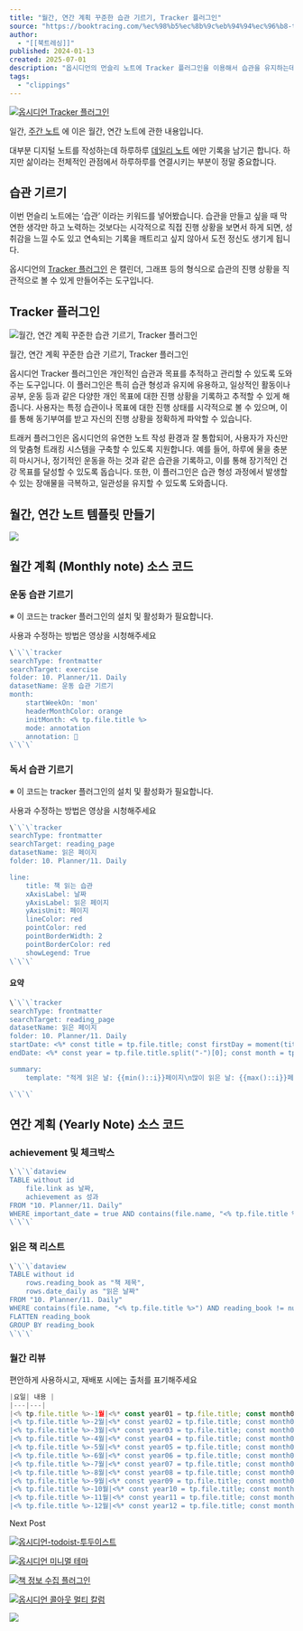 ```yaml
---
title: "월간, 연간 계획 꾸준한 습관 기르기, Tracker 플러그인"
source: "https://booktracing.com/%ec%98%b5%ec%8b%9c%eb%94%94%ec%96%b8-tracker-%ed%94%8c%eb%9f%ac%ea%b7%b8%ec%9d%b8-%ec%8a%b5%ea%b4%80/"
author:
  - "[[북트레싱]]"
published: 2024-01-13
created: 2025-07-01
description: "옵시디언의 먼슬리 노트에 Tracker 플러그인을 이용해서 습관을 유지하는데 도움이 되는 방법에 대해 알아보세요"
tags:
  - "clippings"
---
```

[![옵시디언 Tracker 플러그인](https://booktracing.com/wp-content/uploads/2024/01/%EC%98%B5%EC%8B%9C%EB%94%94%EC%96%B8-Tracker-%ED%94%8C%EB%9F%AC%EA%B7%B8%EC%9D%B8.webp)](https://booktracing.com/wp-content/uploads/2024/01/%EC%98%B5%EC%8B%9C%EB%94%94%EC%96%B8-Tracker-%ED%94%8C%EB%9F%AC%EA%B7%B8%EC%9D%B8.webp)

일간, [주간 노트](https://booktracing.com/%ec%98%b5%ec%8b%9c%eb%94%94%ec%96%b8-%ec%a3%bc%ea%b0%84-%ea%b3%84%ed%9a%8d-%ec%9c%84%ed%81%b4%eb%a6%ac-%eb%85%b8%ed%8a%b8/) 에 이은 월간, 연간 노트에 관한 내용입니다.

대부분 디지털 노트를 작성하는데 하루하루 [데일리 노트](https://booktracing.com/%ec%98%b5%ec%8b%9c%eb%94%94%ec%96%b8-%eb%8d%b0%ec%9d%bc%eb%a6%ac-%eb%85%b8%ed%8a%b8-%ed%85%9c%ed%94%8c%eb%a6%bf/) 에만 기록을 남기곤 합니다. 하지만 삶이라는 전체적인 관점에서 하루하루를 연결시키는 부분이 정말 중요합니다.

## 습관 기르기

이번 먼슬리 노트에는 ‘습관’ 이라는 키워드를 넣어봤습니다. 습관을 만들고 싶을 때 막연한 생각만 하고 노력하는 것보다는 시각적으로 직접 진행 상황을 보면서 하게 되면, 성취감을 느낄 수도 있고 연속되는 기록을 깨트리고 싶지 않아서 도전 정신도 생기게 됩니다.

옵시디언의 [Tracker 플러그인](https://github.com/pyrochlore/obsidian-tracker/blob/master/docs/Examples.md) 은 캘린더, 그래프 등의 형식으로 습관의 진행 상황을 직관적으로 볼 수 있게 만들어주는 도구입니다.

## Tracker 플러그인

![월간, 연간 계획 꾸준한 습관 기르기, Tracker 플러그인](https://booktracing.com/wp-content/uploads/2024/01/Tracker-%ED%94%8C%EB%9F%AC%EA%B7%B8%EC%9D%B8-%EC%8A%B5%EA%B4%80.webp)

월간, 연간 계획 꾸준한 습관 기르기, Tracker 플러그인

옵시디언 Tracker 플러그인은 개인적인 습관과 목표를 추적하고 관리할 수 있도록 도와주는 도구입니다. 이 플러그인은 특히 습관 형성과 유지에 유용하고, 일상적인 활동이나 공부, 운동 등과 같은 다양한 개인 목표에 대한 진행 상황을 기록하고 추적할 수 있게 해줍니다. 사용자는 특정 습관이나 목표에 대한 진행 상태를 시각적으로 볼 수 있으며, 이를 통해 동기부여를 받고 자신의 진행 상황을 정확하게 파악할 수 있습니다.

트래커 플러그인은 옵시디언의 유연한 노트 작성 환경과 잘 통합되어, 사용자가 자신만의 맞춤형 트래킹 시스템을 구축할 수 있도록 지원합니다. 예를 들어, 하루에 물을 충분히 마시거나, 정기적인 운동을 하는 것과 같은 습관을 기록하고, 이를 통해 장기적인 건강 목표를 달성할 수 있도록 돕습니다. 또한, 이 플러그인은 습관 형성 과정에서 발생할 수 있는 장애물을 극복하고, 일관성을 유지할 수 있도록 도와줍니다.

## 월간, 연간 노트 템플릿 만들기

![](https://www.youtube.com/watch?v=mcPAaVrA6b0)

## 월간 계획 (Monthly note) 소스 코드

### 운동 습관 기르기

※ 이 코드는 tracker 플러그인의 설치 및 활성화가 필요합니다.

사용과 수정하는 방법은 영상을 시청해주세요

```js
\`\`\`tracker
searchType: frontmatter
searchTarget: exercise
folder: 10. Planner/11. Daily
datasetName: 운동 습관 기르기
month:
    startWeekOn: 'mon'
    headerMonthColor: orange
    initMonth: <% tp.file.title %>
    mode: annotation
    annotation: 💪
\`\`\`
```

### 독서 습관 기르기

※ 이 코드는 tracker 플러그인의 설치 및 활성화가 필요합니다.

사용과 수정하는 방법은 영상을 시청해주세요

```js
\`\`\`tracker
searchType: frontmatter
searchTarget: reading_page
datasetName: 읽은 페이지
folder: 10. Planner/11. Daily

line:
    title: 책 읽는 습관
    xAxisLabel: 날짜
    yAxisLabel: 읽은 페이지
    yAxisUnit: 페이지
    lineColor: red
    pointColor: red
    pointBorderWidth: 2
    pointBorderColor: red
    showLegend: True
\`\`\`
```

#### 요약

```js
\`\`\`tracker
searchType: frontmatter
searchTarget: reading_page
datasetName: 읽은 페이지
folder: 10. Planner/11. Daily
startDate: <%* const title = tp.file.title; const firstDay = moment(title + "-01").format('YYYY-MM-DD(ddd)'); tR += firstDay; %>
endDate: <%* const year = tp.file.title.split("-")[0]; const month = tp.file.title.split("-")[1]; const lastDay = moment(title).endOf('month').format('YYYY-MM-DD(ddd)'); tR += lastDay; %>

summary:
    template: "적게 읽은 날: {{min()::i}}페이지\n많이 읽은 날: {{max()::i}}페이지\n독서한 날: {{numDaysHavingData()::i}}일"

\`\`\`
```

## 연간 계획 (Yearly Note) 소스 코드

### achievement 및 체크박스

```js
\`\`\`dataview
TABLE without id
    file.link as 날짜,
    achievement as 성과
FROM "10. Planner/11. Daily"
WHERE important_date = true AND contains(file.name, "<% tp.file.title %>")
\`\`\`
```

### 읽은 책 리스트

```js
\`\`\`dataview
TABLE without id
    rows.reading_book as "책 제목",
    rows.date_daily as "읽은 날짜"
FROM "10. Planner/11. Daily"
WHERE contains(file.name, "<% tp.file.title %>") AND reading_book != null
FLATTEN reading_book
GROUP BY reading_book
\`\`\`
```

### 월간 리뷰

편안하게 사용하시고, 재배포 시에는 출처를 표기해주세요

```js
|요일| 내용 |
|---|---|
|<% tp.file.title %>-1월|<%* const year01 = tp.file.title; const month01 = "01"; const monthlyNoteTitle01 = \`${year01}-${month01}\`; const reviewSection01 = \`![[${monthlyNoteTitle01}#^review]]\`; tR += reviewSection01; %>|   
|<% tp.file.title %>-2월|<%* const year02 = tp.file.title; const month02 = "02"; const monthlyNoteTitle02 = \`${year02}-${month02}\`; const reviewSection02 = \`![[${monthlyNoteTitle02}#^review]]\`; tR += reviewSection02; %>|
|<% tp.file.title %>-3월|<%* const year03 = tp.file.title; const month03 = "03"; const monthlyNoteTitle03 = \`${year03}-${month03}\`; const reviewSection03 = \`![[${monthlyNoteTitle03}#^review]]\`; tR += reviewSection03; %>|
|<% tp.file.title %>-4월|<%* const year04 = tp.file.title; const month04 = "04"; const monthlyNoteTitle04 = \`${year04}-${month04}\`; const reviewSection04 = \`![[${monthlyNoteTitle04}#^review]]\`; tR += reviewSection04; %>|
|<% tp.file.title %>-5월|<%* const year05 = tp.file.title; const month05 = "05"; const monthlyNoteTitle05 = \`${year05}-${month05}\`; const reviewSection05 = \`![[${monthlyNoteTitle05}#^review]]\`; tR += reviewSection05; %>|
|<% tp.file.title %>-6월|<%* const year06 = tp.file.title; const month06 = "06"; const monthlyNoteTitle06 = \`${year06}-${month06}\`; const reviewSection06 = \`![[${monthlyNoteTitle06}#^review]]\`; tR += reviewSection06; %>|
|<% tp.file.title %>-7월|<%* const year07 = tp.file.title; const month07 = "07"; const monthlyNoteTitle07 = \`${year07}-${month07}\`; const reviewSection07 = \`![[${monthlyNoteTitle07}#^review]]\`; tR += reviewSection07; %>|
|<% tp.file.title %>-8월|<%* const year08 = tp.file.title; const month08 = "08"; const monthlyNoteTitle08 = \`${year08}-${month08}\`; const reviewSection08 = \`![[${monthlyNoteTitle08}#^review]]\`; tR += reviewSection08; %>|
|<% tp.file.title %>-9월|<%* const year09 = tp.file.title; const month09 = "09"; const monthlyNoteTitle09 = \`${year09}-${month09}\`; const reviewSection09 = \`![[${monthlyNoteTitle09}#^review]]\`; tR += reviewSection09; %>|
|<% tp.file.title %>-10월|<%* const year10 = tp.file.title; const month10 = "10"; const monthlyNoteTitle10 = \`${year10}-${month10}\`; const reviewSection10 = \`![[${monthlyNoteTitle10}#^review]]\`; tR += reviewSection10; %>|
|<% tp.file.title %>-11월|<%* const year11 = tp.file.title; const month11 = "11"; const monthlyNoteTitle11 = \`${year11}-${month11}\`; const reviewSection11 = \`![[${monthlyNoteTitle11}#^review]]\`; tR += reviewSection11; %>|
|<% tp.file.title %>-12월|<%* const year12 = tp.file.title; const month12 = "12"; const monthlyNoteTitle12 = \`${year12}-${month12}\`; const reviewSection12 = \`![[${monthlyNoteTitle12}#^review]]\`; tR += reviewSection12; %>|
```

Next Post

[![옵시디언-todoist-투두이스트](https://booktracing.com/wp-content/uploads/2024/01/%EC%98%B5%EC%8B%9C%EB%94%94%EC%96%B8-todoist-%ED%88%AC%EB%91%90%EC%9D%B4%EC%8A%A4%ED%8A%B8-75x75.webp)](https://booktracing.com/%ec%98%b5%ec%8b%9c%eb%94%94%ec%96%b8-todoist-%ed%88%ac%eb%91%90%ec%9d%b4%ec%8a%a4%ed%8a%b8-%ec%97%b0%eb%8f%99/)

[![옵시디언 미니멀 테마](https://booktracing.com/wp-content/uploads/2024/01/%EC%98%B5%EC%8B%9C%EB%94%94%EC%96%B8-%EB%AF%B8%EB%8B%88%EB%A9%80-%ED%85%8C%EB%A7%88-75x75.webp)](https://booktracing.com/%ec%98%b5%ec%8b%9c%eb%94%94%ec%96%b8-%eb%af%b8%eb%8b%88%eb%a9%80-%ed%85%8c%eb%a7%88-%ec%b9%b4%eb%93%9c%eb%b7%b0-%ea%b0%a4%eb%9f%ac%eb%a6%ac%eb%b7%b0/)

[![책 정보 수집 플러그인](https://booktracing.com/wp-content/uploads/2024/02/%EC%A0%9C%EB%AA%A9%EC%9D%84-%EC%9E%85%EB%A0%A5%ED%95%B4%EC%A3%BC%EC%84%B8%EC%9A%94_-001-8-75x75.webp)](https://booktracing.com/%ec%b1%85-%ec%a0%95%eb%b3%b4-%ec%88%98%ec%a7%91-%ed%94%8c%eb%9f%ac%ea%b7%b8%ec%9d%b8-korean-book-info/)

[![옵시디언 콜아웃 멀티 칼럼](https://booktracing.com/wp-content/uploads/2024/02/%EC%98%B5%EC%8B%9C%EB%94%94%EC%96%B8-%EC%BD%9C%EC%95%84%EC%9B%83-75x75.webp)](https://booktracing.com/%ec%98%b5%ec%8b%9c%eb%94%94%ec%96%b8-%ec%bd%9c%ec%95%84%ec%9b%83-%eb%a9%80%ed%8b%b0-%ec%b9%bc%eb%9f%bc/)

![](https://booktracing.com/wp-content/uploads/2023/09/%EB%B6%81%ED%8A%B8%EB%9E%98%EC%8B%B1-%EC%95%BC%EA%B0%84%EB%AA%A8%EB%93%9C-%EC%A0%84%ED%99%98-1.png)